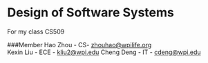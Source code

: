 Design of Software Systems
================================

For my class CS509

###Member
Hao Zhou - CS- zhouhao@wpilife.org     
Kexin Liu - ECE - kliu2@wpi.edu
Cheng Deng - IT - cdeng@wpi.edu